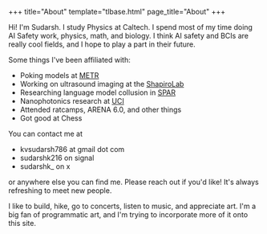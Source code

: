 +++
title="About"
template="tlbase.html"
page_title="About"
+++


Hi! I'm Sudarsh. I study Physics at Caltech. I spend most of my time doing AI Safety work, physics, math, and biology. I think AI safety and BCIs are really cool fields, and I hope to play a part in their future.

Some things I've been affiliated with:
- Poking models at [METR](https://metr.org/)
- Working on ultrasound imaging at the [ShapiroLab](https://shapirolab.caltech.edu/)
- Researching language model collusion in [SPAR](https://sparai.org/)
- Nanophotonics research at [UCI](https://sites.google.com/uci.edu/lee-lab/home)
- Attended ratcamps, ARENA 6.0, and other things
- Got good at Chess

You can contact me at
- kvsudarsh786 at gmail dot com
- sudarshk216 on signal
- sudarshk_ on x

or anywhere else you can find me. Please reach out if you'd like! It's always refreshing to meet new people.

I like to build, hike, go to concerts, listen to music, and appreciate art. I'm a big fan of programmatic art, and I'm trying to incorporate more of it onto this site. 

